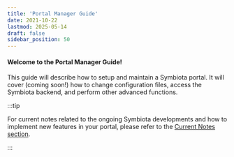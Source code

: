 ```yaml
---
title: 'Portal Manager Guide'
date: 2021-10-22
lastmod: 2025-05-14
draft: false
sidebar_position: 50
---
```


#### Welcome to the Portal Manager Guide!

This guide will describe how to setup and maintain a Symbiota portal. It will cover (coming soon!) how to change configuration files, access the Symbiota backend, and perform other advanced functions.

:::tip

For current notes related to the ongoing Symbiota developments and how to implement new features in your portal, please refer to the [Current Notes section](/Portal_Manager_Guide/Current_Notes).

:::
